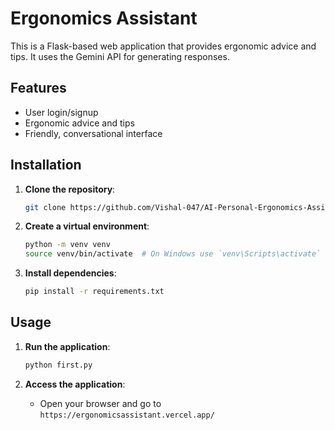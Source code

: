 # Ergonomics Assistant

This is a Flask-based web application that provides ergonomic advice and tips. It uses the Gemini API for generating responses.

## Features

- User login/signup
- Ergonomic advice and tips
- Friendly, conversational interface

## Installation

1. **Clone the repository**:
   ```bash
   git clone https://github.com/Vishal-047/AI-Personal-Ergonomics-Assistant
   ```

2. **Create a virtual environment**:
   ```bash
   python -m venv venv
   source venv/bin/activate  # On Windows use `venv\Scripts\activate`
   ```

3. **Install dependencies**:
   ```bash
   pip install -r requirements.txt
   ```
## Usage

1. **Run the application**:
   ```bash
   python first.py
   ```

2. **Access the application**:
   - Open your browser and go to `https://ergonomicsassistant.vercel.app/`

